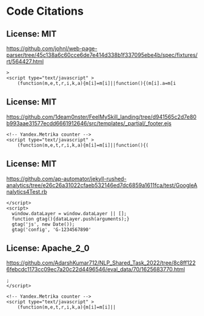 # Code Citations

## License: MIT
https://github.com/johnl/web-page-parser/tree/45c138a6c60cce6de7e414d338b1f337095ebe4b/spec/fixtures/rt/564427.html

```
>
<script type="text/javascript" >
    (function(m,e,t,r,i,k,a){m[i]=m[i]||function(){(m[i].a=m[i
```


## License: MIT
https://github.com/1deam0nster/FeelMySkill_landing/tree/d941565c2d7e80b993aae31577ecdd6661912646/src/templates/_partial/_footer.ejs

```
<!-- Yandex.Metrika counter -->
<script type="text/javascript" >
    (function(m,e,t,r,i,k,a){m[i]=m[i]||function(){(
```


## License: MIT
https://github.com/ap-automator/jekyll-rushed-analytics/tree/e26c26a31022cfaeb532146ed7dc6859a1611fca/test/GoogleAnalytics4Test.rb

```
</script>
<script>
  window.dataLayer = window.dataLayer || [];
  function gtag(){dataLayer.push(arguments);}
  gtag('js', new Date());
  gtag('config', 'G-1234567890'
```


## License: Apache_2_0
https://github.com/AdarshKumar712/NLP_Shared_Task_2022/tree/8c8ff1226febcdc1173cc09ec7a20c22d4496546/eval_data/70/1625683770.html

```
;
</script>

<!-- Yandex.Metrika counter -->
<script type="text/javascript" >
    (function(m,e,t,r,i,k,a){m[i]=m[i]||
```

